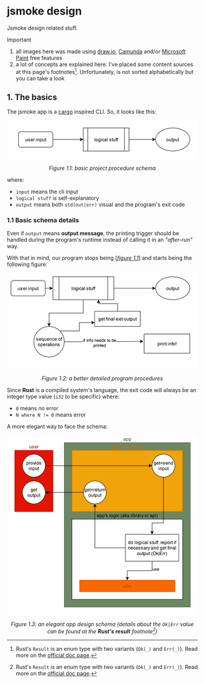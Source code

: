 jsmoke design
=============

Jsmoke design related stuff.

> [!IMPORTANT]
>
> 1. all images here was made using [draw.io], [Camunda] and/or
> [Microsoft Paint] free features
> 2. a lot of concepts are explained here. I've placed some content
>    sources at this page's footnotes[^1]. Unfortunately, is not
>    sorted alphabetically but you can take a look

[draw.io]: https://www.drawio.com/
[Camunda]: https://camunda.com/
[Microsoft Paint]: https://www.microsoft.com/en-ca/windows/paint

## 1. The basics

The jsmoke app is a [cargo] inspired CLI. So, it looks like this:

[cargo]: https://github.com/rust-lang/cargo

<div align="center" id="figure-01-01">

![basic project procedure schema](./figure-01.01.svg)

_Figure 1.1: basic project procedure schema_

</div>

where:
- `input` means the cli input
- `logical stuff` is self-explanatory
- `output` means both `std(out|err)` visual and the program's exit
  code

### 1.1 Basic schema details

Even if `output` means **output message**, the printing trigger
should be handled during the program's runtime instead of calling it
in an _"after-run"_ way.

With that in mind, our program stops being
[[_figure 1.1_](#figure-01-01)] and starts being the following figure:

<div align="center" id="figure-01-02">

![a better detailed program procedures](./figure-01.02.svg)

_Figure 1.2: a better detailed program procedures_

</div>

Since **Rust** is a compiled system's language, the exit code will
always be an integer type value (`i32` to be specific) where:
- `0` means no error
- `N where N != 0` means error

A more elegant way to face the schema:

<div align="center" id="figure-01-03">

![an elegant app design schema](./figure-01.03.svg)

_Figure 1.3: an elegant app design schema (details about the `Ok|Err`
value can be found at the **Rust's result** footnote[^1])_

</div>

[^1]: Rust's `Result` is an enum type with two variants (`Ok(_)` and
  `Err(_)`). Read more on the
  [official doc page](https://doc.rust-lang.org/std/result/).
